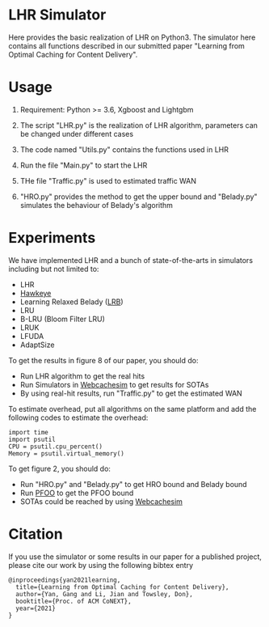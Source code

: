 # LHR Simulator
Here provides the basic realization of LHR on Python3. The simulator here contains all functions described in our submitted paper "Learning from Optimal Caching for Content Delivery".


# Usage
1. Requirement: Python >= 3.6, Xgboost and Lightgbm

2. The script "LHR.py" is the realization of LHR algorithm, parameters can be changed under different cases

3. The code named "Utils.py" contains the functions used in LHR

4. Run the file "Main.py" to start the LHR

5. THe file "Traffic.py" is used to estimated traffic WAN

6. "HRO.py" provides the method to get the upper bound and "Belady.py" simulates the behaviour of Belady's algorithm


# Experiments
We have implemented LHR and a bunch of state-of-the-arts in simulators including but not limited to:
- LHR
- [Hawkeye](https://ieeexplore.ieee.org/document/7551384/) 
- Learning Relaxed Belady ([LRB](https://www.usenix.org/conference/nsdi20/accepted-papers))
- LRU
- B-LRU (Bloom Filter LRU)
- LRUK
- LFUDA
- AdaptSize

To get the results in figure 8 of our paper, you should do:
- Run LHR algorithm to get the real hits
- Run Simulators in [Webcachesim](https://github.com/sunnyszy/lrb) to get results for SOTAs
- By using real-hit results, run "Traffic.py" to get the estimated WAN

To estimate overhead, put all algorithms on the same platform and add the following codes to estimate the overhead:
```
import time
import psutil
CPU = psutil.cpu_percent()
Memory = psutil.virtual_memory()
```

To get figure 2, you should do:
- Run "HRO.py" and "Belady.py" to get HRO bound and Belady bound
- Run [PFOO](https://github.com/dasebe/optimalwebcaching) to get the PFOO bound
- SOTAs could be reached by using [Webcachesim](https://github.com/sunnyszy/lrb)


# Citation
If you use the simulator or some results in our paper for a published project, please cite our work by using the following bibtex entry

```
@inproceedings{yan2021learning,
  title={Learning from Optimal Caching for Content Delivery},
  author={Yan, Gang and Li, Jian and Towsley, Don},
  booktitle={Proc. of ACM CoNEXT},
  year={2021}
}
```





